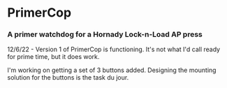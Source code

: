 # PrimerCop

### A primer watchdog for a Hornady Lock-n-Load AP press

12/6/22 - Version 1 of PrimerCop is functioning.  It's not what I'd call ready
for prime time, but it does work.

I'm working on getting a set of 3 buttons added.  Designing the mounting
solution for the buttons is the task du jour.